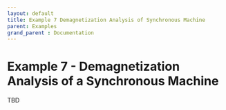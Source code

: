 ```yaml
---
layout: default
title: Example 7 Demagnetization Analysis of Synchronous Machine
parent: Examples
grand_parent : Documentation
---
```


# Example 7 \- Demagnetization Analysis of a Synchronous Machine

TBD

